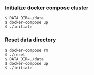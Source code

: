 ### Initialize docker compose cluster ###
```
$ DATA_DIR=./data
$ docker-compose up
$ ./initiate
```

### Reset data directory ###
```
$ docker-compose rm
$ ./reset
$ DATA_DIR=./data
$ docker-compose up
$ ./initiate
```
